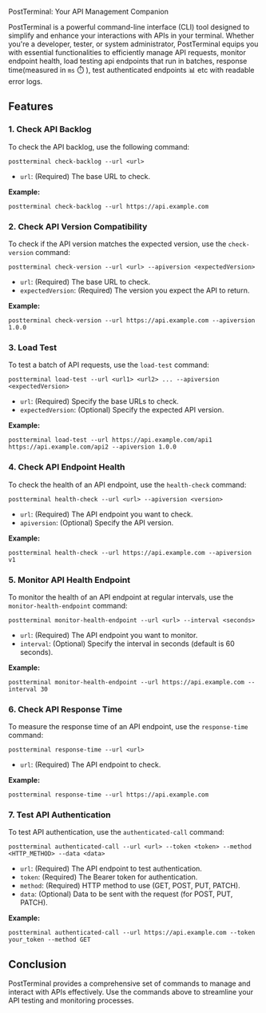 PostTerminal: Your API Management Companion

PostTerminal is a powerful command-line interface (CLI) tool designed to simplify and enhance your interactions with APIs in your terminal. Whether you're a developer, tester, or system administrator, PostTerminal equips you with essential functionalities to efficiently manage API requests, monitor endpoint health, load testing api endpoints that run in batches, response time(measured in `ms` ⏱️ ), test authenticated endpoints 📊  etc with readable error logs.



## Features

### 1. Check API Backlog
To check the API backlog, use the following command:

```
postterminal check-backlog --url <url>
```

- `url`: (Required) The base URL to check.

**Example:**
```
postterminal check-backlog --url https://api.example.com
```

### 2. Check API Version Compatibility
To check if the API version matches the expected version, use the `check-version` command:

```
postterminal check-version --url <url> --apiversion <expectedVersion>
```

- `url`: (Required) The base URL to check.
- `expectedVersion`: (Required) The version you expect the API to return.

**Example:**
```
postterminal check-version --url https://api.example.com --apiversion 1.0.0
```

### 3. Load Test
To test a batch of API requests, use the `load-test` command:

```
postterminal load-test --url <url1> <url2> ... --apiversion <expectedVersion>
```

- `url`: (Required) Specify the base URLs to check.
- `expectedVersion`: (Optional) Specify the expected API version.

**Example:**
```
postterminal load-test --url https://api.example.com/api1 https://api.example.com/api2 --apiversion 1.0.0
```

### 4. Check API Endpoint Health
To check the health of an API endpoint, use the `health-check` command:

```
postterminal health-check --url <url> --apiversion <version>
```

- `url`: (Required) The API endpoint you want to check.
- `apiversion`: (Optional) Specify the API version.

**Example:**
```
postterminal health-check --url https://api.example.com --apiversion v1
```

### 5. Monitor API Health Endpoint
To monitor the health of an API endpoint at regular intervals, use the `monitor-health-endpoint` command:

```
postterminal monitor-health-endpoint --url <url> --interval <seconds>
```

- `url`: (Required) The API endpoint you want to monitor.
- `interval`: (Optional) Specify the interval in seconds (default is 60 seconds).

**Example:**
```
postterminal monitor-health-endpoint --url https://api.example.com --interval 30
```

### 6. Check API Response Time
To measure the response time of an API endpoint, use the `response-time` command:

```
postterminal response-time --url <url>
```

- `url`: (Required) The API endpoint to check.

**Example:**
```
postterminal response-time --url https://api.example.com
```

### 7. Test API Authentication
To test API authentication, use the `authenticated-call` command:

```
postterminal authenticated-call --url <url> --token <token> --method <HTTP_METHOD> --data <data>
```

- `url`: (Required) The API endpoint to test authentication.
- `token`: (Required) The Bearer token for authentication.
- `method`: (Required) HTTP method to use (GET, POST, PUT, PATCH).
- `data`: (Optional) Data to be sent with the request (for POST, PUT, PATCH).

**Example:**
```
postterminal authenticated-call --url https://api.example.com --token your_token --method GET
```

## Conclusion
PostTerminal provides a comprehensive set of commands to manage and interact with APIs effectively. Use the commands above to streamline your API testing and monitoring processes.

